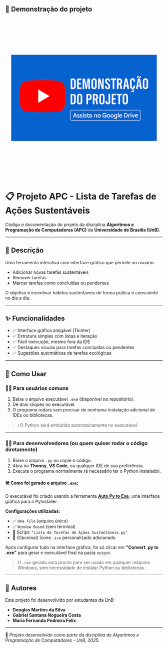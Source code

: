 ## 🎥 Demonstração do projeto

[![Demonstração](thumbnail-video.png)](https://drive.google.com/file/d/11RctWJRP8sB3Qdo1sBl05arAhKC3ASbW/view?usp=sharing)


# 📋 Projeto APC - Lista de Tarefas de Ações Sustentáveis

Código e documentação do projeto da disciplina **Algoritmos e Programação de Computadores (APC)** da **Universidade de Brasília (UnB)**.

---

## 📖 Descrição

Uma ferramenta interativa com interface gráfica que permite ao usuário:

- Adicionar novas tarefas sustentáveis
- Remover tarefas
- Marcar tarefas como concluídas ou pendentes

O objetivo é incentivar hábitos sustentáveis de forma prática e consciente no dia a dia.

---

## ✨ Funcionalidades

- ✅ Interface gráfica amigável (Tkinter)
- ✅ Estrutura simples com listas e iteração
- ✅ Fácil execução, mesmo fora da IDE
- ✅ Destaques visuais para tarefas concluídas ou pendentes
- ✅ Sugestões automáticas de tarefas ecológicas

---

## 🚀 Como Usar

### 🧑‍💻 Para usuários comuns

1. Baixe o arquivo executável `.exe` (disponível no repositório).
2. Dê dois cliques no executável.
3. O programa rodará sem precisar de nenhuma instalação adicional de IDEs ou bibliotecas.

> ℹ️ O Python será embutido automaticamente no executável.

---

### 👨‍💻 Para desenvolvedores (ou quem quiser rodar o código diretamente)

1. Baixe o arquivo `.py` ou copie o código.
2. Abra no **Thonny**, **VS Code**, ou qualquer IDE de sua preferência.
3. Execute o programa normalmente (é necessário ter o Python instalado).

#### 🛠️ Como foi gerado o arquivo `.exe`:

O executável foi criado usando a ferramenta [**Auto Py to Exe**](https://github.com/brentvollebregt/auto-py-to-exe), uma interface gráfica para o PyInstaller.

**Configurações utilizadas:**
- ✅ `One File` (arquivo único)
- ✅ `Window Based` (sem terminal)
- 📂 Script: `"Lista de Tarefas de Ações Sustentáveis.py"`
- 🎨 (Opcional) Ícone `.ico` personalizado adicionado

Após configurar tudo na interface gráfica, foi só clicar em **"Convert .py to .exe"** para gerar o executável final na pasta `output`.

> O `.exe` gerado está pronto para ser usado em qualquer máquina Windows, sem necessidade de instalar Python ou bibliotecas.

---

## 👥 Autores

Este projeto foi desenvolvido por estudantes da UnB:

- **Douglas Martins da Silva**
- **Gabriel Santana Nogueira Costa**
- **Maria Fernanda Pedreira Felix**

---

📌 *Projeto desenvolvido como parte da disciplina de Algoritmos e Programação de Computadores - UnB, 2025.*
